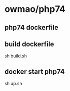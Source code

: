 # owmao/php74

## php74 dockerfile

## build dockerfile
sh build.sh

## docker start php74
sh up.sh


